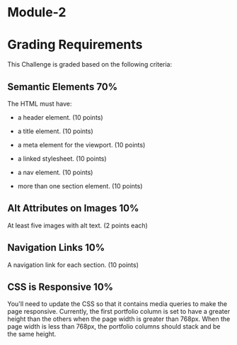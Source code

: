 # Module-2

# Grading Requirements
This Challenge is graded based on the following criteria:

## Semantic Elements 70%
The HTML must have:

* a header element. (10 points)

* a title element. (10 points)

* a meta element for the viewport. (10 points)

* a linked stylesheet. (10 points)

* a nav element. (10 points)

* more than one section element. (10 points)

## Alt Attributes on Images 10%
At least five images with alt text. (2 points each)

## Navigation Links 10%
A navigation link for each section. (10 points)

## CSS is Responsive 10%
You'll need to update the CSS so that it contains media queries to make the page responsive. Currently, the first portfolio column is set to have a greater height than the others when the page width is greater than 768px. When the page width is less than 768px, the portfolio columns should stack and be the same height.

